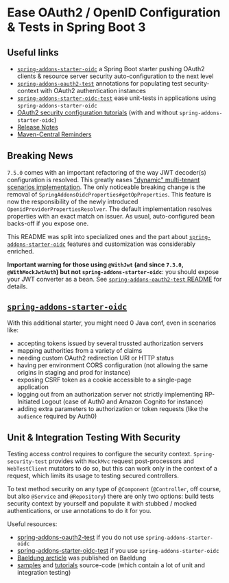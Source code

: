 # Ease OAuth2 / OpenID Configuration & Tests in Spring Boot 3 

## Useful links
- [`spring-addons-starter-oidc`](https://github.com/ch4mpy/spring-addons/tree/master/spring-addons-starter-oidc) a Spring Boot starter pushing OAuth2 clients & resource server security auto-configuration to the next level
- [`spring-addons-oauth2-test`](https://github.com/ch4mpy/spring-addons/tree/master/spring-addons-oauth2-test) annotations for populating test security-context with OAuth2 authentication instances
- [`spring-addons-starter-oidc-test`](https://github.com/ch4mpy/spring-addons/tree/master/spring-addons-starter-oidc-test) ease unit-tests in applications using `spring-addons-starter-oidc`
- [OAuth2 security configuration tutorials](https://github.com/ch4mpy/spring-addons/tree/master/samples/tutorials#securing-spring-applications-with-oauth2) (with and without `spring-addons-starter-oidc`)
- [Release Notes](https://github.com/ch4mpy/spring-addons/tree/master/release-notes.md)
- [Maven-Central Reminders](https://github.com/ch4mpy/spring-addons/tree/master/maven-central.md)

## Breaking News

`7.5.0` comes with an important refactoring of the way JWT decoder(s) configuration is resolved. This greatly eases ["dynamic" multi-tenant scenarios implementation](https://github.com/ch4mpy/spring-addons/tree/master/spring-addons-starter-oidc#1-1-4). The only noticeable breaking change is the removal of `SpringAddonsOidcProperties#getOpProperties`. This feature is now the responsibility of the newly introduced `OpenidProviderPropertiesResolver`. The default implementation resolves properties with an exact match on issuer. As usual, auto-configured bean backs-off if you expose one.

This README was split into specialized ones and the part about [`spring-addons-starter-oidc`](https://github.com/ch4mpy/spring-addons/tree/master/spring-addons-starter-oidc) features and customization was considerably enriched.

**Important warning for those using `@WithJwt` (and since `7.3.0`, `@WithMockJwtAuth`) but not `spring-addons-starter-oidc`**: you should expose your JWT converter as a bean. See [`spring-addons-oauth2-test` README](https://github.com/ch4mpy/spring-addons/tree/master/spring-addons-oauth2-test) for details.

## [`spring-addons-starter-oidc`](https://github.com/ch4mpy/spring-addons/tree/master/spring-addons-starter-oidc)

With this additional starter, you might need 0 Java conf, even in scenarios like:
- accepting tokens issued by several trussted authorization servers
- mapping authorities from a variety of claims
- needing custom OAuth2 redirection URI or HTTP status
- having per environment CORS configuration (not allowing the same origins in staging and prod for instance)
- exposing CSRF token as a cookie accessible to a single-page application
- logging out from an authorization server not strictly implementing RP-Initiated Logout (case of Auth0 and Amazon Cognito for instance)
- adding extra parameters to authorization or token requests (like the `audience` required by Auth0)

## Unit & Integration Testing With Security

Testing access control requires to configure the security context. `Spring-security-test` provides with `MockMvc` request post-processors and `WebTestClient` mutators to do so, but this can work only in the context of a request, which limits its usage to testing secured controllers.

To test method security on any type of `@Component` (`@Controller`, off course, but also `@Service` and `@Repository`) there are  only two options: build tests security context by yourself and populate it with stubbed / mocked authentications, or use annotations to do it for you.

Useful resources:
- [spring-addons-oauth2-test](https://github.com/ch4mpy/spring-addons/tree/master/spring-addons-oauth2-test) if you do not use `spring-addons-starter-oidc`
- [spring-addons-starter-oidc-test](https://github.com/ch4mpy/spring-addons/tree/master/spring-addons-starter-oidc-test) if you use `spring-addons-starter-oidc`
- [Baeldung arcticle](https://www.baeldung.com/spring-oauth-testing-access-control) was published on Baeldung
- [samples](https://github.com/ch4mpy/spring-addons/tree/master/samples) and [tutorials](https://github.com/ch4mpy/spring-addons/tree/master/samples/tutorials) source-code (which contain a lot of unit and integration testing)
